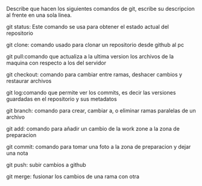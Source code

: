 Describe que hacen los siguientes comandos de git, escribe su descripcion al frente en una sola linea.

git status: Este comando se usa para obtener el estado actual del repositorio

git clone: comando usado para clonar un repositorio desde github al pc

git pull:comando que actualiza a la ultima version los archivos de la maquina con respecto a los del servidor

git checkout: comando para cambiar entre ramas, deshacer cambios y restaurar archivos

git log:comando que permite ver los commits, es decir las versiones guardadas en el repositorio y sus metadatos

git branch: comando para crear, cambiar a, o eliminar ramas paralelas de un archivo

git add: comando para añadir un cambio de la work zone a la zona de preparacion

git commit: comando para tomar una foto a la zona de preparacion y dejar una nota

git push: subir cambios a github

git merge: fusionar los cambios de una rama con otra
